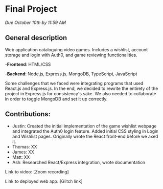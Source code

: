 # Final Project
*Due October 10th by 11:59 AM*


## General description
Web application cataloguing video games. Includes a wishlist, account storage and login with Auth0, and game reviewing functionalities.

-**Frontend**: HTML/CSS

-**Backend**: Node.js, Express.js, MongoDB, TypeScript, JavaScript

Some challenges that we faced were integrating programs that used React.js and Express.js. In the end, we decided to rewrite the entirety of the project in Express.js for consistency's sake. We also needed to collaborate in order to toggle MongoDB and set it up correctly.

## Contributions:

- Justin: Created the initial implementation of the game wishlist webpage and integrated the Auth0 login feature. 
          Added initial CSS styling in Login and Wishlist pages.
          Originally wrote the React front-end before we axed it.
- Thomas: XX
- James:  XX
- Matt:   XX
- Ash: Researched React/Express integration, wrote documentation


Link to video: [Zoom recording]

Link to deployed web app: [Glitch link]


